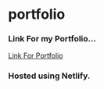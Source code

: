 # portfolio

### Link For my Portfolio...

<a href="https://shavakkar.netlify.app">Link For Portfolio</a>

### Hosted using Netlify.
